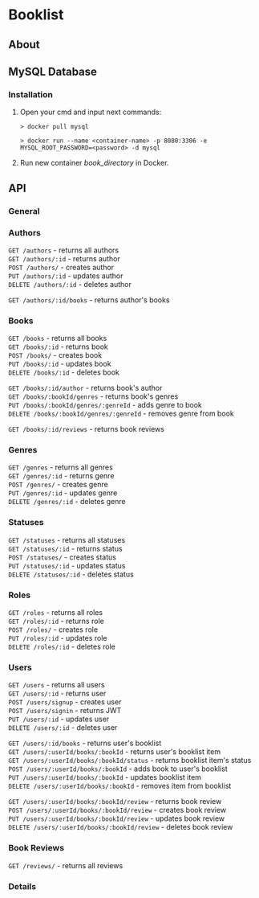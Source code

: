 # Booklist

## About

## MySQL Database

### Installation

1. Open your cmd and input next commands:

    ```
    > docker pull mysql
    ```
    ```
    > docker run --name <container-name> -p 8080:3306 -e MYSQL_ROOT_PASSWORD=<password> -d mysql
    ```

2. Run new container *book_directory* in Docker.

## API

### General

### Authors

`GET /authors` - returns all authors <br />
`GET /authors/:id` - returns author <br />
`POST /authors/` - creates author <br />
`PUT /authors/:id` - updates author <br />
`DELETE /authors/:id` - deletes author <br />

`GET /authors/:id/books` - returns author's books <br />

### Books

`GET /books` - returns all books <br />
`GET /books/:id` - returns book <br />
`POST /books/` - creates book <br />
`PUT /books/:id` - updates book <br />
`DELETE /books/:id` - deletes book <br />

`GET /books/:id/author` - returns book's author <br />
`GET /books/:bookId/genres` - returns book's genres <br />
`PUT /books/:bookId/genres/:genreId` - adds genre to book <br />
`DELETE /books/:bookId/genres/:genreId` - removes genre from book <br />

`GET /books/:id/reviews` - returns book reviews <br />

### Genres

`GET /genres` - returns all genres <br />
`GET /genres/:id` - returns genre <br />
`POST /genres/` - creates genre <br />
`PUT /genres/:id` - updates genre <br />
`DELETE /genres/:id` - deletes genre <br />

### Statuses

`GET /statuses` - returns all statuses <br />
`GET /statuses/:id` - returns status  <br />
`POST /statuses/` - creates status <br />
`PUT /statuses/:id` - updates status <br />
`DELETE /statuses/:id` - deletes status <br />

### Roles

`GET /roles` - returns all roles <br />
`GET /roles/:id` - returns role  <br />
`POST /roles/` - creates role <br />
`PUT /roles/:id` - updates role  <br />
`DELETE /roles/:id` - deletes role  <br />

### Users

`GET /users` - returns all users <br />
`GET /users/:id` - returns user <br />
`POST /users/signup` - creates user <br />
`POST /users/signin` - returns JWT <br />
`PUT /users/:id` - updates user <br />
`DELETE /users/:id` - deletes user <br />

`GET /users/:id/books` - returns user's booklist <br />
`GET /users/:userId/books/:bookId` - returns user's booklist item <br />
`GET /users/:userId/books/:bookId/status` - returns booklist item's status <br />
`POST /users/:userId/books/:bookId` - adds book to user's booklist <br />
`PUT /users/:userId/books/:bookId` - updates booklist item <br />
`DELETE /users/:userId/books/:bookId` - removes item from booklist <br />

`GET /users/:userId/books/:bookId/review` - returns book review <br />
`POST /users/:userId/books/:bookId/review` - creates book review <br />
`PUT /users/:userId/books/:bookId/review` - updates book review <br />
`DELETE /users/:userId/books/:bookId/review` - deletes book review <br />

### Book Reviews

`GET /reviews/` - returns all reviews <br />

### Details

